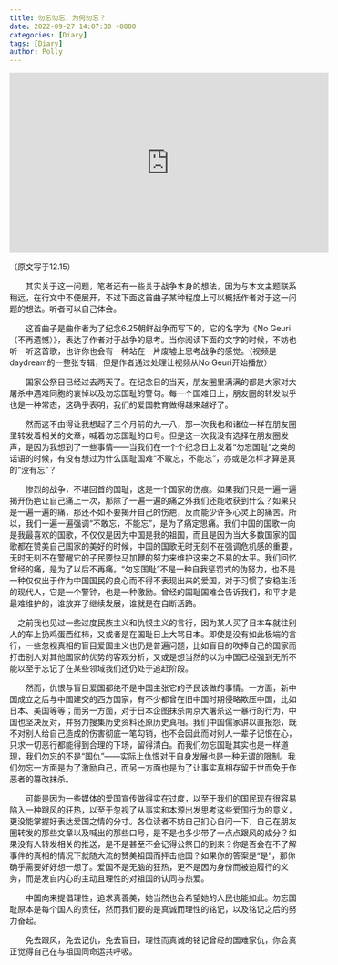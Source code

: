 ```yaml
---
title: 勿忘勿忘，为何勿忘？
date: 2022-09-27 14:07:30 +0800
categories: [Diary]
tags: [Diary]
author: Polly
---
```




<iframe width="560" height="315" src="https://www.youtube.com/embed/BSXW9RwbQjQ?start=1331" title="YouTube video player" frameborder="0" allow="accelerometer; autoplay; clipboard-write; encrypted-media; gyroscope; picture-in-picture" allowfullscreen></iframe>

（原文写于12.15）

&emsp;&emsp;其实关于这一问题，笔者还有一些关于战争本身的想法，因为与本文主题联系稍远，在行文中不便展开，不过下面这首曲子某种程度上可以概括作者对于这一问题的想法。听者可以自己体会。

&emsp;&emsp;这首曲子是曲作者为了纪念6.25朝鲜战争而写下的，它的名字为《No Geuri（不再遗憾）》，表达了作者对于战争的思考。当你阅读下面的文字的时候，不妨也听一听这首歌，也许你也会有一种站在一片废墟上思考战争的感觉。（视频是daydream的一整张专辑，但是作者通过处理让视频从No Geuri开始播放）

&emsp;&emsp;国家公祭日已经过去两天了。在纪念日的当天，朋友圈里满满的都是大家对大屠杀中遇难同胞的哀悼以及勿忘国耻的警句。每一个国难日上，朋友圈的转发似乎也是一种常态，这确乎表明，我们的爱国教育做得越来越好了。

&emsp;&emsp;然而这不由得让我想起了三个月前的九一八，那一次我也和诸位一样在朋友圈里转发着相关的文章，喊着勿忘国耻的口号。但是这一次我没有选择在朋友圈发声，是因为我想到了一些事情——当我们在一个个纪念日上发着“勿忘国耻”之类的话语的时候，有没有想过为什么国耻国难“不敢忘，不能忘”，亦或是怎样才算是真的“没有忘”？

&emsp;&emsp;惨烈的战争，不堪回首的国耻，这是一个国家的伤痕。如果我们只是一遍一遍揭开伤疤让自己痛上一次，那除了一遍一遍的痛之外我们还能收获到什么？如果只是一遍一遍的痛，那还不如不要揭开自己的伤疤，反而能少许多心灵上的痛苦。所以，我们一遍一遍强调“不敢忘，不能忘”，是为了痛定思痛。我们中国的国歌一向是我最喜欢的国歌，不仅仅是因为中国是我的祖国，而且是因为当大多数国家的国歌都在赞美自己国家的美好的时候，中国的国歌无时无刻不在强调危机感的重要，无时无刻不在警醒它的子民要快马加鞭的努力来维护这来之不易的太平。我们回忆曾经的痛，是为了以后不再痛。“勿忘国耻”不是一种自我惩罚式的伪努力，也不是一种仅仅出于作为中国国民的良心而不得不表现出来的爱国，对于习惯了安稳生活的现代人，它是一个警钟，也是一种激励。曾经的国耻国难会告诉我们，和平才是最难维护的，谁放弃了继续发展，谁就是在自断活路。

&emsp;之前我也见过一些过度民族主义和仇恨主义的言行，因为某人买了日本车就往别人的车上扔鸡蛋西红柿，又或者是在国耻日上大骂日本。即使是没有如此极端的言行，一些忽视真相的盲目爱国主义也仍是普遍问题，比如盲目的吹捧自己的国家而打击别人对其他国家的优势的客观分析，又或是想当然的以为中国已经强到无所不能以至于忘记了在某些领域我们还仍处于追赶阶段。

&emsp;&emsp;然而，仇恨与盲目爱国都绝不是中国主张它的子民该做的事情。一方面，新中国成立之后与中国建交的西方国家，有不少都曾在旧中国时期侵略欺压中国，比如日本、美国等等；而另一方面，对于日本企图抹杀南京大屠杀这一暴行的行为，中国也坚决反对，并努力搜集历史资料还原历史真相。我们中国儒家讲以直报怨，既不对别人给自己造成的伤害彻底一笔勾销，也不会因此而对别人一辈子记恨在心，只求一切恶行都能得到合理的下场，留得清白。而我们勿忘国耻其实也是一样道理，我们勿忘的不是“国仇”——实际上仇恨对于自身发展也是一种无谓的限制。我们勿忘一方面是为了激励自己，而另一方面也是为了让事实真相存留于世而免于作恶者的篡改抹杀。

&emsp;&emsp;可能是因为一些媒体的爱国宣传做得实在过度，以至于我们的国民现在很容易陷入一种跟风的狂热，以至于忽视了从事实和本源出发思考这些爱国行为的意义，更没能掌握好表达爱国之情的分寸。各位读者不妨自己扪心自问一下，自己在朋友圈转发的那些文章以及喊出的那些口号，是不是也多少带了一点点跟风的成分？如果没有人转发相关的推送，是不是甚至不会记得公祭日的到来？你是否会在不了解事件的真相的情况下就随大流的赞美祖国而抨击他国？如果你的答案是“是”，那你确乎需要好好想一想了。爱国不是无脑的狂热，更不是因为身份而被迫履行的义务，而是发自内心的主动且理性的对祖国的认同与热爱。

&emsp;&emsp;中国向来提倡理性，追求真善美，她当然也会希望她的人民也能如此。勿忘国耻原本是每个国人的责任，然而我们要的是真诚而理性的铭记，以及铭记之后的努力奋起。

&emsp;&emsp;免去跟风，免去记仇，免去盲目，理性而真诚的铭记曾经的国难家仇，你会真正觉得自己在与祖国同命运共呼吸。

